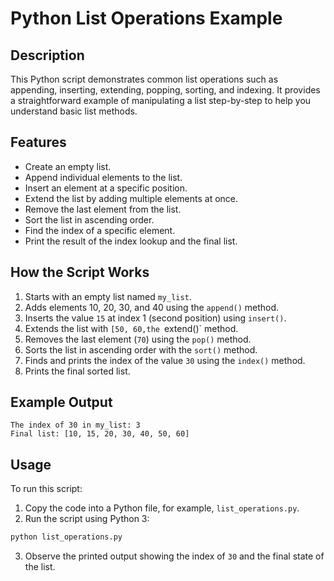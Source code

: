 # Python List Operations Example

## Description

This Python script demonstrates common list operations such as appending, inserting, extending, popping, sorting, and indexing. It provides a straightforward example of manipulating a list step-by-step to help you understand basic list methods.

## Features

- Create an empty list.
- Append individual elements to the list.
- Insert an element at a specific position.
- Extend the list by adding multiple elements at once.
- Remove the last element from the list.
- Sort the list in ascending order.
- Find the index of a specific element.
- Print the result of the index lookup and the final list.

## How the Script Works

1. Starts with an empty list named `my_list`.
2. Adds elements 10, 20, 30, and 40 using the `append()` method.
3. Inserts the value `15` at index 1 (second position) using `insert()`.
4. Extends the list with `[50, 60,the `extend()` method.
5. Removes the last element (`70`) using the `pop()` method.
6. Sorts the list in ascending order with the `sort()` method.
7. Finds and prints the index of the value `30` using the `index()` method.
8. Prints the final sorted list.

## Example Output

```
The index of 30 in my_list: 3
Final list: [10, 15, 20, 30, 40, 50, 60]
```

## Usage

To run this script:

1. Copy the code into a Python file, for example, `list_operations.py`.
2. Run the script using Python 3:

```bash
python list_operations.py
```

3. Observe the printed output showing the index of `30` and the final state of the list.


